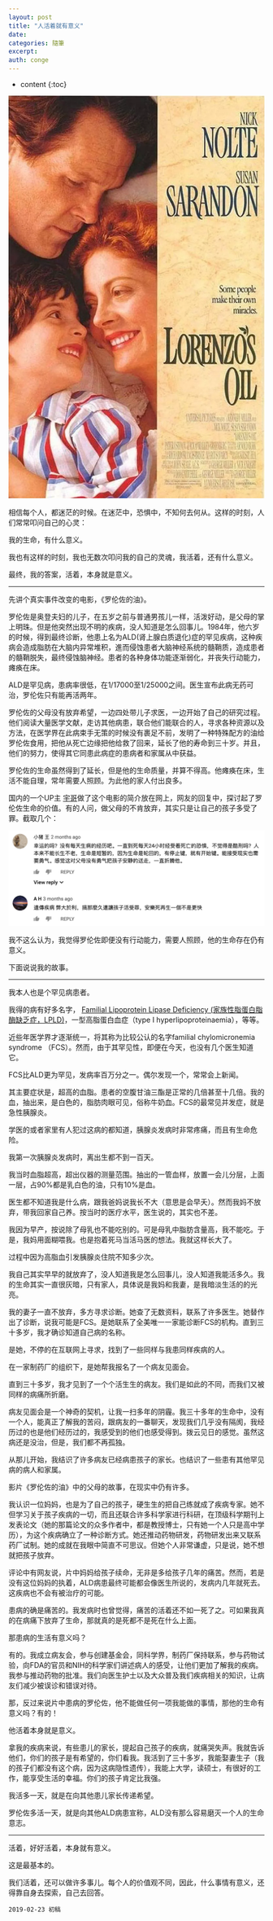 ```yaml
---
layout: post
title: "人活着就有意义"
date:
categories: 隨筆
excerpt:
auth: conge
---
```

* content
{:toc}

![](/assets/images/隨筆/118382-019c46ce9bf11fdf.png)


相信每个人，都迷茫的时候。在迷茫中，恐惧中，不知何去何从。这样的时刻，人们常常叩问自己的心灵：

我的生命，有什么意义。

我也有这样的时刻，我也无数次叩问我的自己的灵魂，我活着，还有什么意义。

最终，我的答案，活着，本身就是意义。

----

先讲个真实事件改变的电影，《罗伦佐的油》。

罗伦佐是奥登夫妇的儿子，在五岁之前与普通男孩儿一样，活泼好动，是父母的掌上明珠。但是他突然出现不明的疾病，没人知道是怎么回事儿。1984年，他六岁的时候，得到最终诊断，他患上名为ALD(肾上腺白质退化)症的罕见疾病，这种疾病会造成脂肪在大脑内异常堆积，進而侵蚀患者大脑神经系统的髓鞘质，造成患者的髓鞘脱失，最终侵蚀脑神经。患者的各种身体功能逐渐弱化，并丧失行动能力，瘫痪在床。

ALD是罕见病，患病率很低，在1/17000至1/25000之间。医生宣布此病无药可治，罗伦佐只有能再活两年。

罗伦佐的父母没有放弃希望，一边四处带儿子求医，一边开始了自己的研究过程。他们阅读大量医学文献，走访其他病患，联合他们能联合的人，寻求各种资源以及方法，在医学界在此病束手无策的时候没有裹足不前，发明了一种特殊配方的油给罗伦佐食用，把他从死亡边缘把他给救了回来，延长了他的寿命到三十岁。并且，他们的努力，使得其它同患此病症的患病者和家属从中获益。

罗伦佐的生命虽然得到了延长，但是他的生命质量，并算不得高。他瘫痪在床，生活不能自理，常年需要人照顾。为此他的家人付出良多。

国内的一个UP主 [宇哥](https://www.weibo.com/yugemv)做了这个电影的简介放在网上，网友的回复中，探讨起了罗伦佐生命的价值。有的人问，做父母的不肯放弃，其实只是让自己的孩子多受了罪。截取几个：

![ ](/assets/images/隨筆/118382-b1ca9ad70baa56bf.png)

我不这么认为，我觉得罗伦佐即便没有行动能力，需要人照顾，他的生命存在仍有意义。

下面说说我的故事。

------

我本人也是个罕见病患者。

我得的病有好多名字， [Familial Lipoprotein Lipase Deficiency (家族性脂蛋白脂酶缺乏症，LPLD)](http://huiweno824.pixnet.net/blog/post/43732586-familial-lipoprotein-lipase-deficiency-%28%E5%AE%B6%E6%97%8F%E6%80%A7%E8%84%82%E8%9B%8B%E7%99%BD)，一型高脂蛋白血症（type I hyperlipoproteinaemia），等等。

近些年医学界才逐渐统一，将其称为比较公认的名字familial chylomicronemia syndrome （FCS）。然而，由于其罕见性，即便在今天，也没有几个医生知道它。

FCS比ALD更为罕见，发病率百万分之一。偶尔发现一个，常常会上新闻。

其主要症状是，超高的血脂。患者的空腹甘油三酯是正常的几倍甚至十几倍。我的血，抽出来，是白色的，脂肪肉眼可见，俗称牛奶血。FCS的最常见并发症，就是急性胰腺炎。

学医的或者家里有人犯过这病的都知道，胰腺炎发病时非常疼痛，而且有生命危险。

我第一次胰腺炎发病时，离出生都不到一百天。

我当时血脂超高，超出仪器的测量范围。抽出的一管血样，放置一会儿分层，上面一层，占90%都是乳白色的油，只有10%是血。

医生都不知道我是什么病，跟我爸妈说我长不大（意思是会早夭）。然而我妈不放弃，带我回家自己养。按当时的医疗水平，医生说的，其实也不差。

我因为早产，按说除了母乳也不能吃别的。可是母乳中脂肪含量高，我不能吃。于是，我妈用面糊喂我。也是抱着死马当活马医的想法。我就这样长大了。

过程中因为高脂血引发胰腺炎住院不知多少次。

我自己其实早早的就放弃了，没人知道我是怎么回事儿，没人知道我能活多久。我的生命其实一直很灰暗，只有家人，具体说是我妈和我妻，是我暗淡生活的的光亮。

我的妻子一直不放弃，多方寻求诊断。她查了无数资料，联系了许多医生。她替作出了诊断，说我可能是FCS。是她联系了全美唯一一家能诊断FCS的机构。直到三十多岁，我才确诊知道自己病的名称。

是她，不停的在互联网上寻求，找到了一些同样与我患同样疾病的人。

在一家制药厂的组织下，是她帮我报名了一个病友见面会。

直到三十多岁，我才见到了一个个活生生的病友。我们是如此的不同，而我们又被同样的病痛所折磨。

病友见面会是一个神奇的契机，让我一扫多年的阴霾。我三十多年的生命中，没有一个人，能真正了解我的苦闷，跟病友的一番聊天，发现我们几乎没有隔阂，我经历过的也是他们经历过的，我感受到的他们也感受得到。拨云见日的感觉。虽然这病还是没治，但是，我们都不再孤独。

从那儿开始，我结识了许多病友已经病患孩子的家长。也结识了一些患有其他罕见病的病人和家属。

影片《罗伦佐的油》中的父母的故事，在现实中仍有许多。

我认识一位妈妈，也是为了自己的孩子，硬生生的把自己练就成了疾病专家。她不但学习关于孩子疾病的一切，而且还联合许多科学家进行科研，在顶级科学期刊上发表论文（她的那篇论文的众多作者中，都是教授博士，只有她一个人只是高中学历），为这个疾病确立了一种诊断方式。她还推动药物研发，药物研发出来又联系药厂试制。她的成就在我眼中简直不可思议。但她个人非常谦虚，只是说，她不想就把孩子放弃。

评论中有网友说，片中妈妈给孩子续命，无非是多给孩子几年的痛苦。然而，若是没有这位妈妈的执着，ALD病患最终可能都会像医生所说的，发病内几年就死去。这疾病也不会有被治疗的可能。

患病的确是痛苦的。我发病时也曾觉得，痛苦的活着还不如一死了之。可如果我真的在病痛下放弃了生命，那就真的是死都不是死在什么上面。

那患病的生活有意义吗？

有的。我成立病友会，参与创建基金会，同科学界，制药厂保持联系，参与药物试验，向FDA的官员和NIH的科学家们讲述病人的感受，让他们更加了解我的疾病。我参与推动药物的批准。我们向医生护士以及大众普及我们疾病相关的知识，让病友们减少被误诊和错误对待。

那，反过来说片中患病的罗伦佐，他不能做任何一项我能做的事情，那他的生命有意义吗？有的！

他活着本身就是意义。

拿我的疾病来说，有些患儿的家长，提起自己孩子的疾病，就痛哭失声。我就告诉他们，你们的孩子是有希望的，你们看我。我活到了三十多岁，我能娶妻生子（我的孩子们都没有这个病，因为这病隐性遗传），我能上大学，读硕士，有很好的工作，能享受生活的幸福。你们的孩子肯定比我强。

我活多一天，就是在向其他患儿家长传递希望。

罗伦佐多活一天，就是向其他ALD病患宣称，ALD没有那么容易磨灭一个人的生命意志。

-----

活着，好好活着，本身就有意义。

这是最基本的。

我们活着，还可以做许多事儿。每个人的价值观不同，因此，什么事情有意义，还得靠自身去探索，自己去回答。

```
2019-02-23 初稿
```
